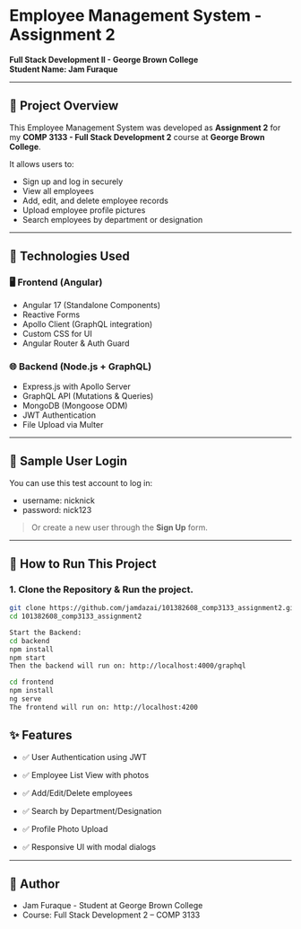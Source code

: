 # Employee Management System - Assignment 2  
**Full Stack Development II - George Brown College**  
**Student Name: Jam Furaque**

---

## 📘 Project Overview

This Employee Management System was developed as **Assignment 2** for my **COMP 3133 - Full Stack Development 2** course at **George Brown College**.

It allows users to:
- Sign up and log in securely
- View all employees
- Add, edit, and delete employee records
- Upload employee profile pictures
- Search employees by department or designation

---

## 🔧 Technologies Used

### 🖥️ Frontend (Angular)
- Angular 17 (Standalone Components)
- Reactive Forms
- Apollo Client (GraphQL integration)
- Custom CSS for UI
- Angular Router & Auth Guard

### 🌐 Backend (Node.js + GraphQL)
- Express.js with Apollo Server
- GraphQL API (Mutations & Queries)
- MongoDB (Mongoose ODM)
- JWT Authentication
- File Upload via Multer

---

## 👤 Sample User Login

You can use this test account to log in:
- username: nicknick
- password: nick123
> Or create a new user through the **Sign Up** form.


---

## 🚀 How to Run This Project

### 1. Clone the Repository & Run the project.
```bash
git clone https://github.com/jamdazai/101382608_comp3133_assignment2.git
cd 101382608_comp3133_assignment2

Start the Backend:
cd backend
npm install
npm start
Then the backend will run on: http://localhost:4000/graphql

cd frontend
npm install
ng serve
The frontend will run on: http://localhost:4200
```

## ✨ Features
- ✅ User Authentication using JWT

- ✅ Employee List View with photos

- ✅ Add/Edit/Delete employees

- ✅ Search by Department/Designation

- ✅ Profile Photo Upload

- ✅ Responsive UI with modal dialogs
---

## 🙋 Author
- Jam Furaque - Student at George Brown College
- Course: Full Stack Development 2 – COMP 3133